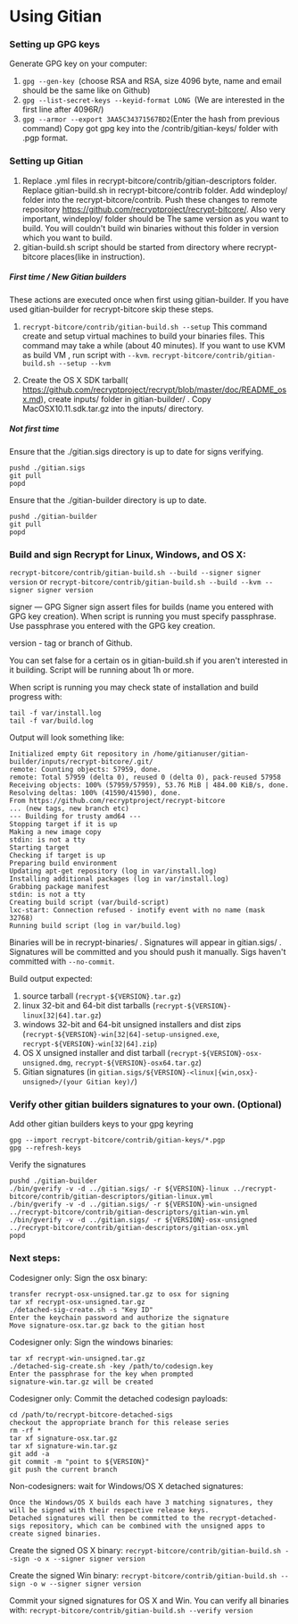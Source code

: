 Using Gitian
====================
### Setting up GPG keys
Generate GPG key on your computer:
1. ```gpg --gen-key ```(choose RSA and RSA, size 4096 byte, name and email should be the same like on Github)
2. ```gpg --list-secret-keys --keyid-format LONG ```(We are interested in the first line after 4096R/)
3. ```gpg --armor --export 3AA5C34371567BD2```(Enter the hash from previous command)
Copy got gpg key into the /contrib/gitian-keys/ folder with .pgp format.
### Setting up Gitian
1. Replace .yml files in recrypt-bitcore/contrib/gitian-descriptors folder. Replace gitian-build.sh in recrypt-bitcore/contrib folder. Add windeploy/ folder into the recrypt-bitcore/contrib. Push these changes to remote repository https://github.com/recryptproject/recrypt-bitcore/. Also very important, windeploy/ folder should be The same version as you want to build. You will couldn't build win binaries without this folder in version which you want to build.
2. gitian-build.sh script should be started from directory where recrypt-bitcore places(like in instruction).
##### First time / New Gitian builders
These actions are executed once when first using gitian-builder. If you have used gitian-builder for recrypt-bitcore skip these steps.
1. ```recrypt-bitcore/contrib/gitian-build.sh --setup``` This command create and setup virtual machines to build your binaries files. This command may take a while (about 40 minutes). If you want to use KVM as build VM , run script with ```--kvm```.
    ```recrypt-bitcore/contrib/gitian-build.sh --setup --kvm```

2. Create the OS X SDK tarball( https://github.com/recryptproject/recrypt/blob/master/doc/README_osx.md), create inputs/ folder in gitian-builder/ . Copy MacOSX10.11.sdk.tar.gz into the inputs/ directory.
##### Not first time
Ensure that the ./gitian.sigs directory is up to date for signs verifying.

    pushd ./gitian.sigs
    git pull
    popd

Ensure that the ./gitian-builder directory is up to date.

    pushd ./gitian-builder
    git pull
    popd

### Build and sign Recrypt for Linux, Windows, and OS X:

  ```recrypt-bitcore/contrib/gitian-build.sh --build --signer signer version``` or
  ```recrypt-bitcore/contrib/gitian-build.sh --build --kvm --signer signer version```

signer — GPG Signer sign assert files for builds (name you entered with GPG key creation). When script is running you must specify passphrase. Use passphrase you entered with the GPG key creation.

version - tag or branch of Github.

You can set false for a certain os in gitian-build.sh if you aren't interested in it building.
Script will be running about 1h or more.

When script is running you may check state of installation and build progress with:

    tail -f var/install.log
    tail -f var/build.log

Output will look something like:

    Initialized empty Git repository in /home/gitianuser/gitian-builder/inputs/recrypt-bitcore/.git/
    remote: Counting objects: 57959, done.
    remote: Total 57959 (delta 0), reused 0 (delta 0), pack-reused 57958
    Receiving objects: 100% (57959/57959), 53.76 MiB | 484.00 KiB/s, done.
    Resolving deltas: 100% (41590/41590), done.
    From https://github.com/recryptproject/recrypt-bitcore
    ... (new tags, new branch etc)
    --- Building for trusty amd64 ---
    Stopping target if it is up
    Making a new image copy
    stdin: is not a tty
    Starting target
    Checking if target is up
    Preparing build environment
    Updating apt-get repository (log in var/install.log)
    Installing additional packages (log in var/install.log)
    Grabbing package manifest
    stdin: is not a tty
    Creating build script (var/build-script)
    lxc-start: Connection refused - inotify event with no name (mask 32768)
    Running build script (log in var/build.log)


Binaries will be in recrypt-binaries/ . Signatures will appear in gitian.sigs/ . Signatures will be committed and you should push it manually. Sigs haven't committed with ```--no-commit```.

Build output expected:

  1. source tarball (`recrypt-${VERSION}.tar.gz`)
  2. linux 32-bit and 64-bit dist tarballs (`recrypt-${VERSION}-linux[32|64].tar.gz`)
  3. windows 32-bit and 64-bit unsigned installers and dist zips (`recrypt-${VERSION}-win[32|64]-setup-unsigned.exe`, `recrypt-${VERSION}-win[32|64].zip`)
  4. OS X unsigned installer and dist tarball (`recrypt-${VERSION}-osx-unsigned.dmg`, `recrypt-${VERSION}-osx64.tar.gz`)
  5. Gitian signatures (in `gitian.sigs/${VERSION}-<linux|{win,osx}-unsigned>/(your Gitian key)/`)

### Verify other gitian builders signatures to your own. (Optional)

Add other gitian builders keys to your gpg keyring

    gpg --import recrypt-bitcore/contrib/gitian-keys/*.pgp
    gpg --refresh-keys

Verify the signatures

    pushd ./gitian-builder
    ./bin/gverify -v -d ../gitian.sigs/ -r ${VERSION}-linux ../recrypt-bitcore/contrib/gitian-descriptors/gitian-linux.yml
    ./bin/gverify -v -d ../gitian.sigs/ -r ${VERSION}-win-unsigned ../recrypt-bitcore/contrib/gitian-descriptors/gitian-win.yml
    ./bin/gverify -v -d ../gitian.sigs/ -r ${VERSION}-osx-unsigned ../recrypt-bitcore/contrib/gitian-descriptors/gitian-osx.yml
    popd

### Next steps:

Codesigner only: Sign the osx binary:

    transfer recrypt-osx-unsigned.tar.gz to osx for signing
    tar xf recrypt-osx-unsigned.tar.gz
    ./detached-sig-create.sh -s "Key ID"
    Enter the keychain password and authorize the signature
    Move signature-osx.tar.gz back to the gitian host

Codesigner only: Sign the windows binaries:

    tar xf recrypt-win-unsigned.tar.gz
    ./detached-sig-create.sh -key /path/to/codesign.key
    Enter the passphrase for the key when prompted
    signature-win.tar.gz will be created

Codesigner only: Commit the detached codesign payloads:

    cd /path/to/recrypt-bitcore-detached-sigs
    checkout the appropriate branch for this release series
    rm -rf *
    tar xf signature-osx.tar.gz
    tar xf signature-win.tar.gz
    git add -a
    git commit -m "point to ${VERSION}"
    git push the current branch

Non-codesigners: wait for Windows/OS X detached signatures:

    Once the Windows/OS X builds each have 3 matching signatures, they will be signed with their respective release keys.
    Detached signatures will then be committed to the recrypt-detached-sigs repository, which can be combined with the unsigned apps to create signed binaries.
Create the signed OS X binary:
```recrypt-bitcore/contrib/gitian-build.sh --sign -o x --signer signer version```

Create the signed Win binary:
```recrypt-bitcore/contrib/gitian-build.sh --sign -o w --signer signer version```

Commit your signed signatures for OS X and Win.
You can verify all binaries with:
```recrypt-bitcore/contrib/gitian-build.sh --verify version```
